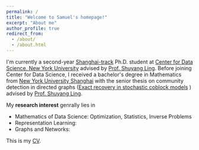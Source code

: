 ```yaml
---
permalink: /
title: "Welcome to Samuel's homepage!"
excerpt: "About me"
author_profile: true
redirect_from: 
  - /about/
  - /about.html
---
```



I'm currently a second-year [Shanghai-track](https://shanghai.nyu.edu/academics/graduate/data-science-phd-program) Ph.D. student at [Center for Data Science, New York University](https://cds.nyu.edu/) advised by [Prof. Shuyang Ling](https://cims.nyu.edu/~sling/index.html). Before joining Center for Data Science, I received a bachelor's degree in Mathematics from [New York University Shanghai](https://shanghai.nyu.edu/) with the senior thesis on community detection in directed graphs ([Exact recovery in stochastic coblock models](https://samzhong0702.github.io/files/Thesis.pdf) ) advised by  [Prof. Shuyang Ling](https://cims.nyu.edu/~sling/index.html).



My **research interest** genrally lies in 

- Mathematics of Data Science: Optimization, Statistics, Inverse Problems
- Representation Learning: 
- Graphs and Networks: 



This is my [CV](https://samzhong0702.github.io/files/CV.pdf).

